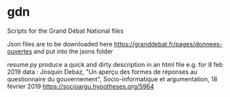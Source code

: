 # gdn
Scripts for the Grand Débat National files

Json files are to be downloaded here https://granddebat.fr/pages/donnees-ouvertes and put into the jsons folder

resume.py produce a quick and dirty description in an html file
e.g. for 8 feb 2019 data : Josquin Debaz, "Un aperçu des formes de réponses au questionnaire du gouvernement", Socio-informatique et argumentation, 18 février 2019 https://socioargu.hypotheses.org/5964


